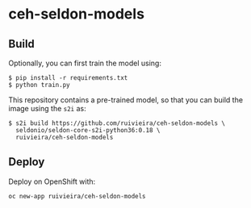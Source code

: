 # ceh-seldon-models

## Build

Optionally, you can first train the model using:

```shell
$ pip install -r requirements.txt
$ python train.py
```

This repository contains a pre-trained model, so that you can build the image using the `s2i` as:

```shell
$ s2i build https://github.com/ruivieira/ceh-seldon-models \
  seldonio/seldon-core-s2i-python36:0.18 \
  ruivieira/ceh-seldon-models
```

## Deploy

Deploy on OpenShift with:

```shell
oc new-app ruivieira/ceh-seldon-models
```